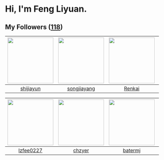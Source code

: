 # Hi, I'm Feng Liyuan.

## My Followers ([118](https://github.com/SunRunAway?tab=followers))

| <img src="https://avatars.githubusercontent.com/u/566037?v=4" width="150" height="150" /> | <img src="https://avatars.githubusercontent.com/u/1459834?v=4" width="150" height="150" /> | <img src="https://avatars.githubusercontent.com/u/3381789?v=4" width="150" height="150" /> | <img src="https://avatars.githubusercontent.com/u/24416962?v=4" width="150" height="150" /> |
| :---------------------------------------------------------------------------------------: | :----------------------------------------------------------------------------------------: | :----------------------------------------------------------------------------------------: | :-----------------------------------------------------------------------------------------: |
|                         [shijiayun](https://github.com/shijiayun)                         |                        [songjiayang](https://github.com/songjiayang)                       |                             [Renkai](https://github.com/Renkai)                            |                     [roscopecoltran](https://github.com/roscopecoltran)                     |

| <img src="https://avatars.githubusercontent.com/u/1984045?v=4" width="150" height="150" /> | <img src="https://avatars.githubusercontent.com/u/1464115?v=4" width="150" height="150" /> | <img src="https://avatars.githubusercontent.com/u/250445?v=4" width="150" height="150" /> | <img src="https://avatars.githubusercontent.com/u/6133860?v=4" width="150" height="150" /> |
| :----------------------------------------------------------------------------------------: | :----------------------------------------------------------------------------------------: | :---------------------------------------------------------------------------------------: | :----------------------------------------------------------------------------------------: |
|                          [lzfee0227](https://github.com/lzfee0227)                         |                             [chzyer](https://github.com/chzyer)                            |                           [batermj](https://github.com/batermj)                           |                         [jianzhiyao](https://github.com/jianzhiyao)                        |